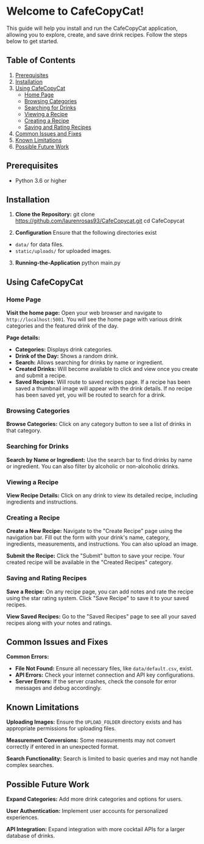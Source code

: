 # Welcome to CafeCopyCat!

This guide will help you install and run the CafeCopyCat application, allowing you to explore, create, and save drink recipes. Follow the steps below to get started.

## Table of Contents
1. [Prerequisites](#prerequisites)
2. [Installation](#installation)
3. [Using CafeCopyCat](#using-cafecopycat)
   - [Home Page](#home-page)
   - [Browsing Categories](#browsing-categories)
   - [Searching for Drinks](#searching-for-drinks)
   - [Viewing a Recipe](#viewing-a-recipe)
   - [Creating a Recipe](#creating-a-recipe)
   - [Saving and Rating Recipes](#saving-and-rating-recipes)
4. [Common Issues and Fixes](#common-issues-and-fixes)
5. [Known Limitations](#known-limitations)
6. [Possible Future Work](#possible-future-work)

## Prerequisites
- Python 3.6 or higher

## Installation

1. **Clone the Repository:**
   git clone https://github.com/laurenrosas93/CafeCopycat.git
   cd CafeCopycat
   
2. **Configuration**
    Ensure that the following directories exist
- `data/` for data files.
- `static/uploads/` for uploaded images.

3. **Running-the-Application**
   python main.py

## Using CafeCopyCat

### Home Page
**Visit the home page:**
Open your web browser and navigate to `http://localhost:5001`. You will see the home page with various drink categories and the featured drink of the day.

**Page details:**
- **Categories:** Displays drink categories.
- **Drink of the Day:** Shows a random drink.
- **Search:** Allows searching for drinks by name or ingredient.
- **Created Drinks:** Will become available to click and view once you create and submit a recipe.
- **Saved Recipes:** Will route to saved recipes page. If a recipe has been saved a thumbnail image will appear with the drink details. If no recipe has been saved yet, you will be routed to search for a drink.

### Browsing Categories
**Browse Categories:**
Click on any category button to see a list of drinks in that category.

### Searching for Drinks
**Search by Name or Ingredient:**
Use the search bar to find drinks by name or ingredient. You can also filter by alcoholic or non-alcoholic drinks.

### Viewing a Recipe
**View Recipe Details:**
Click on any drink to view its detailed recipe, including ingredients and instructions.

### Creating a Recipe
**Create a New Recipe:**
Navigate to the "Create Recipe" page using the navigation bar. Fill out the form with your drink's name, category, ingredients, measurements, and instructions. You can also upload an image.

**Submit the Recipe:**
Click the "Submit" button to save your recipe. Your created recipe will be available in the "Created Recipes" category.

### Saving and Rating Recipes
**Save a Recipe:**
On any recipe page, you can add notes and rate the recipe using the star rating system. Click "Save Recipe" to save it to your saved recipes.

**View Saved Recipes:**
Go to the "Saved Recipes" page to see all your saved recipes along with your notes and ratings.

## Common Issues and Fixes

**Common Errors:**
- **File Not Found:** Ensure all necessary files, like `data/default.csv`, exist.
- **API Errors:** Check your internet connection and API key configurations.
- **Server Errors:** If the server crashes, check the console for error messages and debug accordingly.

## Known Limitations

**Uploading Images:**
Ensure the `UPLOAD_FOLDER` directory exists and has appropriate permissions for uploading files.

**Measurement Conversions:**
Some measurements may not convert correctly if entered in an unexpected format.

**Search Functionality:**
Search is limited to basic queries and may not handle complex searches.

## Possible Future Work

**Expand Categories:**
Add more drink categories and options for users.

**User Authentication:**
Implement user accounts for personalized experiences.

**API Integration:**
Expand integration with more cocktail APIs for a larger database of drinks.
